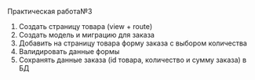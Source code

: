 Практическая работа№3
1. Создать страницу товара (view + route)
2. Создать модель и миграцию для заказа
3. Добавить на страницу товара форму заказа с выбором количества
4. Валидировать данные формы
5. Сохранять данные заказа (id товара, количество и сумму заказа) в БД
